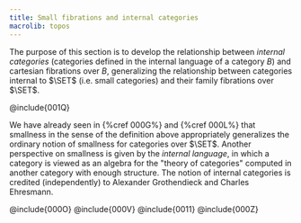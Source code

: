 ```yaml
---
title: Small fibrations and internal categories
macrolib: topos
---
```


The purpose of this section is to develop the relationship between *internal
categories* (categories defined in the internal language of a category $B$) and
cartesian fibrations over $B$, generalizing the relationship between categories internal
to $\SET$ (i.e. small categories) and their family fibrations over $\SET$.

@include{001Q}

We have already seen in {%cref 000G%} and {%cref 000L%} that smallness in the
sense of the definition above appropriately generalizes the ordinary notion of
smallness for categories over $\SET$. Another perspective on smallness is given
by the *internal language*, in which a category is viewed as an algebra for the
"theory of categories" computed in another category with enough structure. The
notion of internal categories is credited (independently) to Alexander
Grothendieck and Charles Ehresmann.

@include{000O}
@include{000V}
@include{0011}
@include{000Z}
